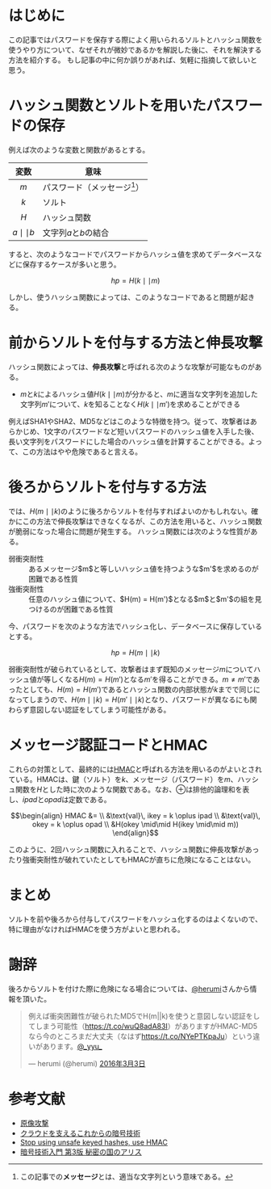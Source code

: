 # はじめに

この記事ではパスワードを保存する際によく用いられるソルトとハッシュ関数を使うやり方について、なぜそれが微妙であるかを解説した後に、それを解決する方法を紹介する。
もし記事の中に何か誤りがあれば、気軽に指摘して欲しいと思う。

# ハッシュ関数とソルトを用いたパスワードの保存

例えば次のような変数と関数があるとする。

|   変数   | 意味                 |
|:--------:|----------------------|
|    $m$   |      パスワード（メッセージ[^message]）      |
|    $k$   |        ソルト        |
| $H$      | ハッシュ関数         |
| $a \mid\mid b$ | 文字列$a$と$b$の結合 |

[^message]: この記事での**メッセージ**とは、適当な文字列という意味である。

すると、次のようなコードでパスワードからハッシュ値を求めてデータベースなどに保存するケースが多いと思う。

```math
hp = H(k \mid\mid m)
```

しかし、使うハッシュ関数によっては、このようなコードであると問題が起きる。

# 前からソルトを付与する方法と伸長攻撃

ハッシュ関数によっては、**伸長攻撃**と呼ばれる次のような攻撃が可能なものがある。

- $m$と$k$によるハッシュ値$H(k \mid\mid m)$が分かると、$m$に適当な文字列を追加した文字列$m'$について、$k$を知ることなく$H(k \mid\mid m')$を求めることができる

例えばSHA1やSHA2、MD5などはこのような特徴を持つ。従って、攻撃者はあらかじめ、1文字のパスワードなど短いパスワードのハッシュ値を入手した後、長い文字列をパスワードにした場合のハッシュ値を計算することができる。よって、この方法はやや危険であると言える。

# 後ろからソルトを付与する方法

では、$H(m \mid\mid k)$のように後ろからソルトを付与すればよいのかもしれない。確かにこの方法で伸長攻撃はできなくなるが、この方法を用いると、ハッシュ関数が脆弱になった場合に問題が発生する。
ハッシュ関数には次のような性質がある。

<dl>
  <dt>弱衝突耐性</dt>
  <dd>あるメッセージ$m$と等しいハッシュ値を持つような$m'$を求めるのが困難である性質<dd>
  <dt>強衝突耐性</dt>
  <dd>任意のハッシュ値について、$H(m) = H(m')$となる$m$と$m'$の組を見つけるのが困難である性質</dd>
</dl>

今、パスワードを次のような方法でハッシュ化し、データベースに保存しているとする。

```math
hp = H(m \mid\mid k)
```

弱衝突耐性が破られているとして、攻撃者はまず既知のメッセージ$m$についてハッシュ値が等しくなる$H(m)=H(m')$となる$m′$を得ることができる。$m \ne m′$であったとしても、$H(m)=H(m′)$であるとハッシュ関数の内部状態が$k$までで同じになってしまうので、$H(m \mid\mid k)=H(m′ \mid\mid k)$となり、パスワードが異なるにも関わらず意図しない認証をしてしまう可能性がある。

# メッセージ認証コードとHMAC

これらの対策として、最終的には[HMAC](https://ja.wikipedia.org/wiki/HMAC)と呼ばれる方法を用いるのがよいとされている。HMACは、鍵（ソルト）を$k$、メッセージ（パスワード）を$m$、ハッシュ関数を$H$とした時に次のような関数である。なお、$\oplus$は排他的論理和を表し、$ipad$と$opad$は定数である。

```math
\begin{align}
HMAC &= \\
  &\text{val}\, ikey = k \oplus ipad \\
  &\text{val}\, okey = k \oplus opad \\
  &H(okey \mid\mid H(ikey \mid\mid m))
\end{align}
```

このように、2回ハッシュ関数に入れることで、ハッシュ関数に伸長攻撃があったり強衝突耐性が破れていたとしてもHMACが直ちに危険になることはない。

# まとめ

ソルトを前や後ろから付与してパスワードをハッシュ化するのはよくないので、特に理由がなければHMACを使う方がよいと思われる。

# 謝辞

後ろからソルトを付けた際に危険になる場合については、[@herumi](https://twitter.com/herumi)さんから情報を頂いた。

<blockquote class="twitter-tweet" data-conversation="none" data-lang="ja"><p lang="ja" dir="ltr">例えば衝突困難性が破られたMD5でH(m||k)を使うと意図しない認証をしてしまう可能性（<a href="https://t.co/wuQ8adA83I">https://t.co/wuQ8adA83I</a>）がありますがHMAC-MD5なら今のところまだ大丈夫（なはず<a href="https://t.co/NYePTKpaJu">https://t.co/NYePTKpaJu</a>）という違いがあります。<a href="https://twitter.com/_yyu_">@_yyu_</a></p>&mdash; herumi (@herumi) <a href="https://twitter.com/herumi/status/705256862304702464">2016年3月3日</a></blockquote>
<script async src="//platform.twitter.com/widgets.js" charset="utf-8"></script>

# 参考文献

- [原像攻撃](https://ja.wikipedia.org/wiki/%E5%8E%9F%E5%83%8F%E6%94%BB%E6%92%83)
- [クラウドを支えるこれからの暗号技術](http://www.amazon.co.jp/dp/479804413X)
- [Stop using unsafe keyed hashes, use HMAC](http://rdist.root.org/2009/10/29/stop-using-unsafe-keyed-hashes-use-hmac/)
- [暗号技術入門 第3版 秘密の国のアリス](http://www.amazon.co.jp/dp/4797382228)
